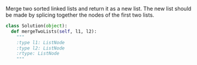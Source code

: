 Merge two sorted linked lists and return it as a new list. The new list should be made by splicing together the nodes of the first two lists.


```python
class Solution(object):
  def mergeTwoLists(self, l1, l2):
    """
    :type l1: ListNode
    :type l2: ListNode
    :rtype: ListNode
    """
```
